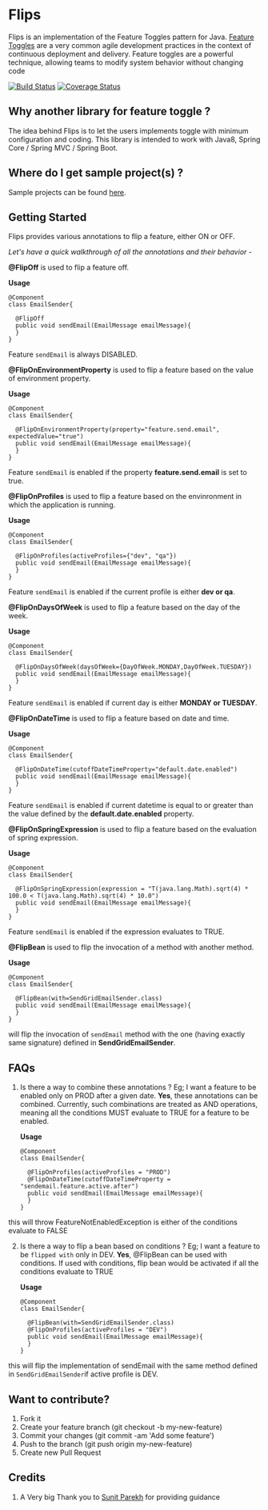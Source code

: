 # Flips
Flips is an implementation of the Feature Toggles pattern for Java. [Feature Toggles](https://martinfowler.com/articles/feature-toggles.html) are a very common agile development practices in the context of continuous deployment and delivery. Feature toggles are a powerful technique, allowing teams to modify system behavior without changing code

[![Build Status](https://travis-ci.org/Feature-Flip/flips.svg?branch=master)](https://travis-ci.org/Feature-Flip/flips)
[![Coverage Status](https://coveralls.io/repos/github/Feature-Flip/flips/badge.svg?branch=master)](https://coveralls.io/github/Feature-Flip/flips?branch=master)

## Why another library for feature toggle ?
The idea behind Flips is to let the users implements toggle with minimum configuration and coding. This library is intended to work with Java8, Spring Core / Spring MVC / Spring Boot. 

## Where do I get sample project(s) ?
Sample projects can be found [here](https://github.com/SarthakMakhija/flips-samples).

## Getting Started
Flips provides various annotations to flip a feature, either ON or OFF.

*Let's have a quick walkthrough of all the annotations and their behavior* - 

**@FlipOff** is used to flip a feature off. 

**Usage**

```
@Component
class EmailSender{

  @FlipOff
  public void sendEmail(EmailMessage emailMessage){
  }
}
```
Feature ```sendEmail``` is always DISABLED.

**@FlipOnEnvironmentProperty** is used to flip a feature based on the value of environment property.

**Usage**

```
@Component
class EmailSender{

  @FlipOnEnvironmentProperty(property="feature.send.email", expectedValue="true")
  public void sendEmail(EmailMessage emailMessage){
  }
}
```
Feature ```sendEmail``` is enabled if the property **feature.send.email** is set to true.

**@FlipOnProfiles** is used to flip a feature based on the envinronment in which the application is running.

**Usage**

```
@Component
class EmailSender{

  @FlipOnProfiles(activeProfiles={"dev", "qa"})
  public void sendEmail(EmailMessage emailMessage){
  }
}
```
Feature ```sendEmail``` is enabled if the current profile is either **dev or qa**.

**@FlipOnDaysOfWeek** is used to flip a feature based on the day of the week.

**Usage**

```
@Component
class EmailSender{

  @FlipOnDaysOfWeek(daysOfWeek={DayOfWeek.MONDAY,DayOfWeek.TUESDAY})
  public void sendEmail(EmailMessage emailMessage){
  }
}
```
Feature ```sendEmail``` is enabled if current day is either **MONDAY or TUESDAY**.

**@FlipOnDateTime** is used to flip a feature based on date and time.

**Usage**

```
@Component
class EmailSender{

  @FlipOnDateTime(cutoffDateTimeProperty="default.date.enabled")
  public void sendEmail(EmailMessage emailMessage){
  }
}
```
Feature ```sendEmail``` is enabled if current datetime is equal to or greater than the value defined by the **default.date.enabled** property.

**@FlipOnSpringExpression** is used to flip a feature based on the evaluation of spring expression.

**Usage**

```
@Component
class EmailSender{

  @FlipOnSpringExpression(expression = "T(java.lang.Math).sqrt(4) * 100.0 < T(java.lang.Math).sqrt(4) * 10.0")
  public void sendEmail(EmailMessage emailMessage){
  }
}
```
Feature ```sendEmail``` is enabled if the expression evaluates to TRUE.

**@FlipBean** is used to flip the invocation of a method with another method.

**Usage**

```
@Component
class EmailSender{

  @FlipBean(with=SendGridEmailSender.class)
  public void sendEmail(EmailMessage emailMessage){
  }
}
```
will flip the invocation of ```sendEmail``` method with the one (having exactly same signature) defined in **SendGridEmailSender**.

## FAQs
1. Is there a way to combine these annotations ? Eg; I want a feature to be enabled only on PROD after a given date.
**Yes**, these annotations can be combined. Currently, such combinations are treated as AND operations, meaning all the conditions MUST evaluate to TRUE for a feature to be enabled.

    **Usage**

    ```
    @Component
    class EmailSender{

      @FlipOnProfiles(activeProfiles = "PROD")
      @FlipOnDateTime(cutoffDateTimeProperty = "sendemail.feature.active.after")
      public void sendEmail(EmailMessage emailMessage){
      }
    }
    ```
this will throw FeatureNotEnabledException is either of the conditions evaluate to FALSE

2. Is there a way to flip a bean based on conditions ? Eg; I want a feature to be ```flipped with``` only in DEV.
**Yes**, @FlipBean can be used with conditions. If used with conditions, flip bean would be activated if all the conditions evaluate to TRUE

    **Usage**

    ```
    @Component
    class EmailSender{

      @FlipBean(with=SendGridEmailSender.class)
      @FlipOnProfiles(activeProfiles = "DEV")
      public void sendEmail(EmailMessage emailMessage){
      }
    }
    ```
this will flip the implementation of sendEmail with the same method defined in ```SendGridEmailSender```if active profile is DEV.





## Want to contribute?
1. Fork it
2. Create your feature branch (git checkout -b my-new-feature)
3. Commit your changes (git commit -am 'Add some feature')
3. Push to the branch (git push origin my-new-feature)
4. Create new Pull Request


## Credits
1. A Very big Thank you to [Sunit Parekh](https://github.com/sunitparekh/) for providing guidance







